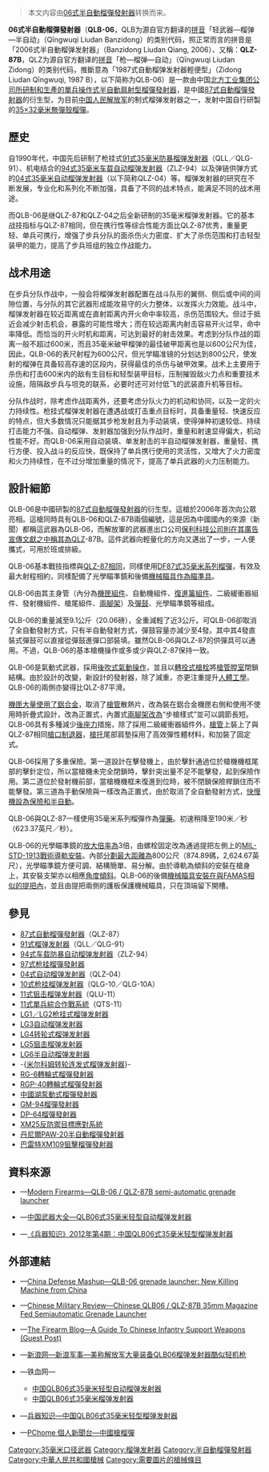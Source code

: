 > 本文内容由[06式半自動榴彈發射器](https://zh.wikipedia.org/wiki/06式半自動榴彈發射器)转换而来。


**06式半自動榴彈發射器**（**QLB-06**，QLB为源自官方翻译的[拼音](https://zh.wikipedia.org/wiki/汉语拼音 "wikilink")「轻武器—榴弹—半自动」（Qīngwuqi Liudan Banzidong）的类别代码，照正常而言的拼音是「2006式半自動榴弹发射器」（Banzidong Liudan Qiang, 2006）、又稱：**QLZ-87B**，QLZ为源自官方翻译的[拼音](https://zh.wikipedia.org/wiki/汉语拼音 "wikilink")「枪—榴弹—自动」（Qīngwuqi Liudan Zidong）的类别代码，推斷意為「1987式自動榴弹发射器輕便型」（Zidong Liudan Qīngwuqi, 1987 B），以下简称为QLB-06）是一款由中国[北方工业集团公司所研制和生產的單兵操作式](../Page/中国兵器工业集团.md "wikilink")[半自動](https://zh.wikipedia.org/wiki/榴弹发射器#半自动榴弹发射器 "wikilink")[肩射型](https://zh.wikipedia.org/wiki/榴彈發射器#肩射型 "wikilink")[榴彈發射器](https://zh.wikipedia.org/wiki/榴彈發射器 "wikilink")，是中國[87式自動榴彈發射器](../Page/87式自動榴彈發射器.md "wikilink")的衍生型，为目前[中国人民解放军](../Page/中国人民解放军.md "wikilink")的制式榴弹发射器之一，发射中国自行研製的[35×32毫米無彈殼榴彈](https://zh.wikipedia.org/wiki/35毫米榴彈 "wikilink")。

## 歷史

自1990年代，中国先后研制了枪挂式[91式35毫米防暴榴弹发射器](https://zh.wikipedia.org/wiki/91式榴彈發射器 "wikilink")（QLL／QLG-91）、机电结合的[94式35毫米车载自动榴弹发射器](https://zh.wikipedia.org/wiki/94式自动榴弹发射器 "wikilink")（ZLZ-94）以及弹链供弹方式的[04式35毫米自动榴弹发射器](https://zh.wikipedia.org/wiki/04式自动榴弹发射器 "wikilink")（以下简称QLZ-04）等。榴弹发射器的研究在不断发展，专业化和系列化不断加强，具备了不同的战术特点，能满足不同的战术用途。

而QLB-06是继QLZ-87和QLZ-04之后全新研制的35毫米榴弹发射器。它的基本战技指标与QLZ-87相同，但在携行性等综合性能方面比QLZ-87优秀，重量更轻、单兵可携行，增强了步兵分队的面杀伤火力密度、扩大了杀伤范围和打击轻型装甲的能力，提高了步兵班组的独立作战能力。

## 战术用途

在步兵分队作战中，一般会将榴弹发射器配置在战斗队形的翼侧、侧后或中间的间隙位置，与分队的其它武器形成能攻易守的火力整体，以发挥火力效能。战斗中，榴弹发射器在较近距离或在直射距离内开火命中率较高，杀伤范围较大。但过于抵近会减少射击机会，暴露的可能性增大；而在较远距离内射击容易开火过早，命中率降低。而恰当的开火时机和距离，可达到最好的射击效果。考虑到分队作战的距离一般不超过600米，而且35毫米破甲榴弹的最佳破甲距离也是以600公尺为佳，因此，QLB-06的表尺射程为600公尺，但光学瞄准镜的分划达到800公尺，使发射的榴弹在具备较高存速的区段内，获得最佳的杀伤与破甲效果。战术上主要用于杀伤和打击600米内的敌有生目标和轻型装甲目标，压制摧毁敌火力点和重要技术设施，阻隔敌步兵与坦克的联系，必要时还可对付低飞的武装直升机等目标。

分队作战时，除考虑作战距离外，还要考虑分队火力的机动和协同，以及一定的火力持续性。枪挂式榴弹发射器在遭遇战或打击重点目标时，具备重量轻、快速反应的特点，但大多数情况只能据其步枪发射且为手动装填，使得弹种初速较低、持续打击能力不强。自动榴弹、发射器加强到分队作战时，重量和射速显得偏大，机动性能不好。而QLB-06采用自动装填、单发射击的半自动榴弹发射器，重量轻、携行方便、投入战斗的反应快，既保持了单兵携行使用的灵活性，又增大了火力密度和火力持续性，在不过分增加重量的情况下，提高了单兵武器的火力压制能力。

## 設計細節

QLB-06是中國研製的[87式自動榴彈發射器](../Page/87式自動榴彈發射器.md "wikilink")的衍生型。這槍於2006年首次向公眾亮相。這槍同時具有QLB-06和QLZ-87B兩個編號，這是因為中國國內的來源（新聞）都稱這武器為QLB-06，而解放軍的武器進出口公司[保利科技公司則在其廣告宣傳文獻之中稱其為QLZ](https://zh.wikipedia.org/wiki/保利科技公司 "wikilink")-87B。這件武器向輕量化的方向又邁出了一步，一人便攜式，可用於班或排級。

QLB-06基本戰技指標與[QLZ-87相同](../Page/87式自動榴彈發射器.md "wikilink")，同樣使用[DF87式35毫米系列榴彈](https://zh.wikipedia.org/wiki/35毫米榴彈 "wikilink")，有效及最大射程相約，同樣配備了光學瞄準鏡和後備[機械瞄具作為瞄準具](https://zh.wikipedia.org/wiki/機械瞄具 "wikilink")。

QLB-06由其主身管（內分為[機匣組件](https://zh.wikipedia.org/wiki/機匣 "wikilink")、自動機組件、[復進簧組件](https://zh.wikipedia.org/wiki/復進簧 "wikilink")、二級緩衝器組件、發射機組件、槍尾組件、[兩腳架](https://zh.wikipedia.org/wiki/兩腳架 "wikilink")）及[彈鼓](https://zh.wikipedia.org/wiki/彈鼓 "wikilink")、光學瞄準鏡等組成。

QLB-06的重量減至9.1公斤（20.06磅），全重減輕了近3公斤。可QLB-06卻取消了全自動發射方式，只有半自動發射方式，彈鼓容量亦減少至4發。其中其4發直裝式彈鼓可以直接從彈鼓進彈口部裝填。雖然QLB-06與QLZ-87的供彈具可以通用。不過，QLB-06的基本槍機操作或多或少與QLZ-87保持一致。

QLB-06是氣動式武器，採用[後吹式氣動操作](https://zh.wikipedia.org/wiki/氣動式_\(槍械\)#直噴式气动操作 "wikilink")，並且以[轉拴式槍栓](../Page/轉拴式槍栓.md "wikilink")將[槍管](../Page/槍管.md "wikilink")[膛室](../Page/膛室.md "wikilink")閉鎖結構。由於設計的改變，新設計的發射器，除了減重，亦更注重提升[人體工學](../Page/人因工程学.md "wikilink")。QLB-06的兩側亦變得比QLZ-87平滑。

[機匣大量使用了](https://zh.wikipedia.org/wiki/機匣 "wikilink")[鋁合金](../Page/鋁合金.md "wikilink")，取消了[槍管](../Page/槍管.md "wikilink")散熱片，改為裝在鋁合金機匣右側和使用不使用時折疊式設計，改為正置式，內置式[兩腳架改為](https://zh.wikipedia.org/wiki/兩腳架 "wikilink")“步槍樣式”並可以調節長短。QLB-06具有多種減少[後座力](../Page/後座力.md "wikilink")措施，除了採用二級緩衝器組件外，[槍管](../Page/槍管.md "wikilink")上裝上了與QLZ-87相同[槍口制退器](../Page/砲口制動器.md "wikilink")，[槍托](../Page/槍托.md "wikilink")尾部肩墊採用了高效彈性體材料，和加裝了固定式。

QLB-06採用了多重保險。第一道設計在擊發機上，由於擊針通過位於槍機機框尾部的擊針定位，所以當槍機未完全閉鎖時，擊針突出量不足不能擊發，起到保險作用。第二道位於發射機前部，當槍機機框未復進到位時，被不閉鎖保險桿鎖住而不能擊發。第三道為手動保險與一樣改為正置式，由於取消了全自動發射方式，[快慢機設為保險和半自動](https://zh.wikipedia.org/wiki/擊發調變模式 "wikilink")。

QLB-06與QLZ-87一樣使用35毫米系列榴彈作為[彈藥](https://zh.wikipedia.org/wiki/彈藥 "wikilink")。初速稍降至190米／秒（623.37英尺／秒）。

QLB-06的光學瞄準鏡的[放大倍率為](https://zh.wikipedia.org/wiki/望远镜放大倍数 "wikilink")3倍，由螺栓固定改為通過提把左側上的[MIL-STD-1913戰術導軌安裝](../Page/皮卡汀尼導軌.md "wikilink")。內部[分劃最大距離為](https://zh.wikipedia.org/wiki/分劃 "wikilink")800公尺（874.89碼，2,624.67英尺），光學瞄準鏡方便可調、結構簡單、易分解。由於導軌為傾斜的安裝在槍身上，其安裝支架亦以相應[角度傾斜](https://zh.wikipedia.org/wiki/度_\(角\) "wikilink")。QLB-06的後備[機械瞄具安裝在與](https://zh.wikipedia.org/wiki/機械瞄具 "wikilink")[FAMAS相似的提把內](../Page/FAMAS突擊步槍.md "wikilink")，並且由提把兩側的護板保護機械瞄具，只在頂端留下開槽。

## 參見

  - [87式自動榴彈發射器](../Page/87式自動榴彈發射器.md "wikilink")（QLZ-87）
  - [91式榴弹发射器](../Page/91式榴弹发射器.md "wikilink")（QLL／QLG-91）
  - [94式车载防暴自动榴弹发射器](https://zh.wikipedia.org/wiki/94式车载防暴自动榴弹发射器 "wikilink")（ZLZ-94）
  - [97式枪挂榴彈發射器](https://zh.wikipedia.org/wiki/97式枪挂榴彈發射器 "wikilink")
  - [04式自动榴弹发射器](https://zh.wikipedia.org/wiki/04式自动榴弹发射器 "wikilink")（QLZ-04）
  - [10式枪挂榴弹发射器](../Page/10式枪挂榴弹发射器.md "wikilink")（QLG-10／QLG-10A）
  - [11式狙击榴弹发射器](../Page/11式狙击榴弹发射器.md "wikilink")（QLU-11）
  - [11式單兵綜合作戰系統](https://zh.wikipedia.org/wiki/11式單兵綜合作戰系統 "wikilink")（QTS-11）
  - [LG1／LG2枪挂式榴弹发射器](https://zh.wikipedia.org/wiki/LG1枪挂榴弹发射器 "wikilink")
  - [LG3自动榴弹发射器](https://zh.wikipedia.org/wiki/LG3自动榴弹发射器 "wikilink")
  - [LG4转轮式榴弹发射器](../Page/LG4转轮式榴弹发射器.md "wikilink")
  - [LG5狙击榴弹发射器](../Page/LG5狙击榴弹发射器.md "wikilink")
  - [LG6半自动榴弹发射器](../Page/LG6半自动榴弹发射器.md "wikilink")
  - \-{[米尔科姆转轮连发式榴弹发射器](https://zh.wikipedia.org/wiki/米尔科姆转轮连发式榴弹发射器 "wikilink")}-
  - [RG-6轉輪式榴彈發射器](../Page/RG-6轉輪式榴彈發射器.md "wikilink")
  - [RGP-40轉輪式榴彈發射器](https://zh.wikipedia.org/wiki/RGP-40轉輪式榴彈發射器 "wikilink")
  - [中國湖泵動式榴彈發射器](../Page/中國湖泵動式榴彈發射器.md "wikilink")
  - [GM-94榴彈發射器](../Page/GM-94榴彈發射器.md "wikilink")
  - [DP-64榴彈發射器](https://zh.wikipedia.org/wiki/DP-64榴彈發射器 "wikilink")
  - [XM25反防禦目標應對系統](../Page/XM25反防禦目標應對系統.md "wikilink")
  - [丹尼爾PAW-20半自動榴彈發射器](https://zh.wikipedia.org/wiki/丹尼爾PAW-20半自動榴彈發射器 "wikilink")
  - [巴雷特XM109狙擊榴彈發射器](../Page/巴雷特XM109狙擊榴彈發射器.md "wikilink")

## 資料來源

  - —[Modern Firearms—QLB-06 / QLZ-87B semi-automatic grenade launcher](http://world.guns.ru/grenade/ch/qlb-06-qlz-7b-e.html)

  - —[中国武器大全—QLB06式35毫米轻型自动榴弹发射器](https://web.archive.org/web/20120513085026/http://zgjunshi.com/Article/Class38/Class88/Class124/200909/20090911163108.html)

  - —[《兵器知识》2012年第4期：中国QLB06式35毫米轻型榴弹发射器](http://www.xzbu.com/8/view-3443413.htm)

## 外部連結

  - —[China Defense Mashup—QLB-06 grenade launcher: New Killing Machine from China](https://web.archive.org/web/20121002001218/http://www.china-defense-mashup.com/qlb-06-grenade-launcher-new-killing-machine-from-china.html)

  - —[Chinese Military Review—Chinese QLB06 / QLZ-87B 35mm Magazine Fed Semiautomatic Grenade Launcher](http://chinesemilitaryreview.blogspot.hk/2012/03/chinese-qlb06-qlz-87b-35mm.html)

  - —[The Firearm Blog—A Guide To Chinese Infantry Support Weapons (Guest Post)](http://www.thefirearmblog.com/blog/2014/08/18/guide-chinese-infantry-support-weapons-guest-post/)

  - —[新浪网—新浪军事—美称解放军大量装备QLB06榴弹发射器酷似轻机枪](http://mil.news.sina.com.cn/2012-03-19/0922685291.html)

  - —铁血网—

      - [中国QLB06式35毫米轻型自动榴弹发射器](http://bbs.tiexue.net/post2_4852932_1.html)
      - [中国QLB06式35毫米榴弹发射器](http://bbs.tiexue.net/post2_5739135_1.html)

  - —[兵器知识—中国QLB06式35毫米轻型榴弹发射器](https://archive.is/20140219143046/http://121.52.215.233/portal.php?mod=view&aid=36)

  - —[PChome 個人新聞台—中國槍榴彈](http://mypaper.pchome.com.tw/souj/post/1306951888)

[Category:35毫米口径武器](https://zh.wikipedia.org/wiki/Category:35毫米口径武器 "wikilink") [Category:榴弹发射器](https://zh.wikipedia.org/wiki/Category:榴弹发射器 "wikilink") [Category:半自動榴彈發射器](https://zh.wikipedia.org/wiki/Category:半自動榴彈發射器 "wikilink") [Category:中華人民共和國槍械](https://zh.wikipedia.org/wiki/Category:中華人民共和國槍械 "wikilink") [Category:需要圖片的槍械條目](https://zh.wikipedia.org/wiki/Category:需要圖片的槍械條目 "wikilink")